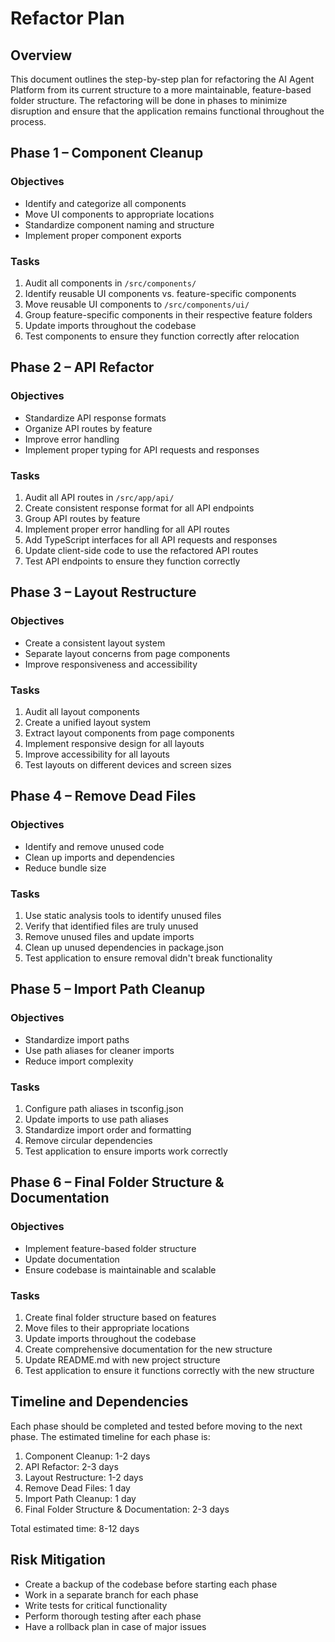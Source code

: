 # Refactor Plan

## Overview
This document outlines the step-by-step plan for refactoring the AI Agent Platform from its current structure to a more maintainable, feature-based folder structure. The refactoring will be done in phases to minimize disruption and ensure that the application remains functional throughout the process.

## Phase 1 – Component Cleanup

### Objectives
- Identify and categorize all components
- Move UI components to appropriate locations
- Standardize component naming and structure
- Implement proper component exports

### Tasks
1. Audit all components in `/src/components/`
2. Identify reusable UI components vs. feature-specific components
3. Move reusable UI components to `/src/components/ui/`
4. Group feature-specific components in their respective feature folders
5. Update imports throughout the codebase
6. Test components to ensure they function correctly after relocation

## Phase 2 – API Refactor

### Objectives
- Standardize API response formats
- Organize API routes by feature
- Improve error handling
- Implement proper typing for API requests and responses

### Tasks
1. Audit all API routes in `/src/app/api/`
2. Create consistent response format for all API endpoints
3. Group API routes by feature
4. Implement proper error handling for all API routes
5. Add TypeScript interfaces for all API requests and responses
6. Update client-side code to use the refactored API routes
7. Test API endpoints to ensure they function correctly

## Phase 3 – Layout Restructure

### Objectives
- Create a consistent layout system
- Separate layout concerns from page components
- Improve responsiveness and accessibility

### Tasks
1. Audit all layout components
2. Create a unified layout system
3. Extract layout components from page components
4. Implement responsive design for all layouts
5. Improve accessibility for all layouts
6. Test layouts on different devices and screen sizes

## Phase 4 – Remove Dead Files

### Objectives
- Identify and remove unused code
- Clean up imports and dependencies
- Reduce bundle size

### Tasks
1. Use static analysis tools to identify unused files
2. Verify that identified files are truly unused
3. Remove unused files and update imports
4. Clean up unused dependencies in package.json
5. Test application to ensure removal didn't break functionality

## Phase 5 – Import Path Cleanup

### Objectives
- Standardize import paths
- Use path aliases for cleaner imports
- Reduce import complexity

### Tasks
1. Configure path aliases in tsconfig.json
2. Update imports to use path aliases
3. Standardize import order and formatting
4. Remove circular dependencies
5. Test application to ensure imports work correctly

## Phase 6 – Final Folder Structure & Documentation

### Objectives
- Implement feature-based folder structure
- Update documentation
- Ensure codebase is maintainable and scalable

### Tasks
1. Create final folder structure based on features
2. Move files to their appropriate locations
3. Update imports throughout the codebase
4. Create comprehensive documentation for the new structure
5. Update README.md with new project structure
6. Test application to ensure it functions correctly with the new structure

## Timeline and Dependencies

Each phase should be completed and tested before moving to the next phase. The estimated timeline for each phase is:

1. Component Cleanup: 1-2 days
2. API Refactor: 2-3 days
3. Layout Restructure: 1-2 days
4. Remove Dead Files: 1 day
5. Import Path Cleanup: 1 day
6. Final Folder Structure & Documentation: 2-3 days

Total estimated time: 8-12 days

## Risk Mitigation

- Create a backup of the codebase before starting each phase
- Work in a separate branch for each phase
- Write tests for critical functionality
- Perform thorough testing after each phase
- Have a rollback plan in case of major issues 